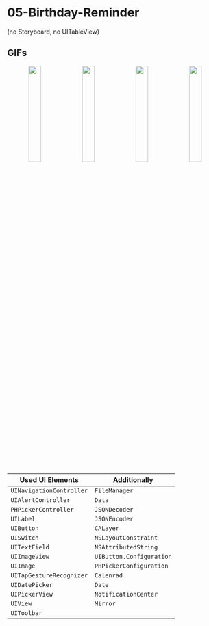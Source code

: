 # 05-Birthday-Reminder
(no Storyboard, no UITableView)

## GIFs

<p align=center>
  <img src="https://user-images.githubusercontent.com/80542175/175559289-f6b55e25-d945-4976-8b10-e43308f4d538.gif" width=24%>
  <img src="https://user-images.githubusercontent.com/80542175/175559409-27821b92-9626-4e38-86e4-2583c4069fc1.gif" width=24%>
  <img src="https://user-images.githubusercontent.com/80542175/175559427-76f03b4c-68c7-4e72-a75e-fa72543e281a.gif" width=24%>
  <img src="https://user-images.githubusercontent.com/80542175/175559437-bad3b3ce-c45f-4029-825a-7c5424393d19.gif" width=24%>
</p>

| Used UI Elements | Additionally |
--- | ---
| `UINavigationController` | `FileManager`
| `UIAlertController` | `Data`
| `PHPickerController` | `JSONDecoder`
| `UILabel` | `JSONEncoder`
| `UIButton` | `CALayer`
| `UISwitch` | `NSLayoutConstraint`
| `UITextField` | `NSAttributedString`
| `UIImageView` | `UIButton.Configuration`
| `UIImage` | `PHPickerConfiguration`
| `UITapGestureRecognizer` | `Calenrad`
| `UIDatePicker` | `Date`
| `UIPickerView` | `NotificationCenter`
| `UIView` | `Mirror`
| `UIToolbar` |
<br>
